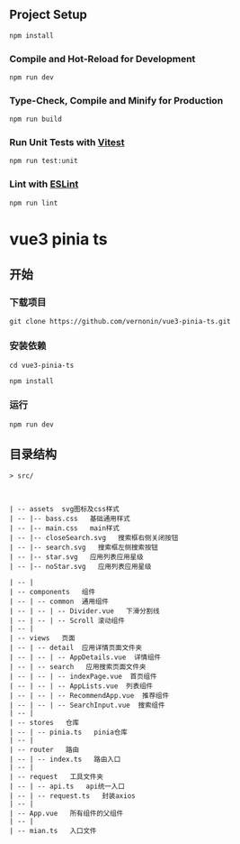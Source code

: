 ## Project Setup

```sh
npm install
```

### Compile and Hot-Reload for Development

```sh
npm run dev
```

### Type-Check, Compile and Minify for Production

```sh
npm run build
```

### Run Unit Tests with [Vitest](https://vitest.dev/)

```sh
npm run test:unit
```

### Lint with [ESLint](https://eslint.org/)

```sh
npm run lint
```

# vue3 pinia ts

## 开始
### 下载项目
```
git clone https://github.com/vernonin/vue3-pinia-ts.git
```

### 安装依赖
```
cd vue3-pinia-ts

npm install
```
### 运行
```
npm run dev
```



## 目录结构
```
> src/



| -- assets  svg图标及css样式
| -- |-- bass.css   基础通用样式
| -- |-- main.css   main样式
| -- |-- closeSearch.svg   搜索框右侧关闭按钮
| -- |-- search.svg   搜索框左侧搜索按钮
| -- |-- star.svg   应用列表应用星级
| -- |-- noStar.svg   应用列表应用星级

| -- |
| -- components   组件
| -- | -- common  通用组件
| -- | -- | -- Divider.vue   下滑分割线
| -- | -- | -- Scroll 滚动组件
| -- |
| -- views   页面
| -- | -- detail  应用详情页面文件夹
| -- | -- | -- AppDetails.vue  详情组件
| -- | -- search   应用搜索页面文件夹
| -- | -- | -- indexPage.vue  首页组件
| -- | -- | -- AppLists.vue  列表组件
| -- | -- | -- RecommendApp.vue  推荐组件
| -- | -- | -- SearchInput.vue  搜索组件
| -- |
| -- stores   仓库
| -- | -- pinia.ts   pinia仓库
| -- |
| -- router   路由
| -- | -- index.ts   路由入口
| -- |
| -- request   工具文件夹
| -- | -- api.ts   api统一入口
| -- | -- request.ts   封装axios
| -- |
| -- App.vue   所有组件的父组件 
| -- |
| -- mian.ts   入口文件


```



